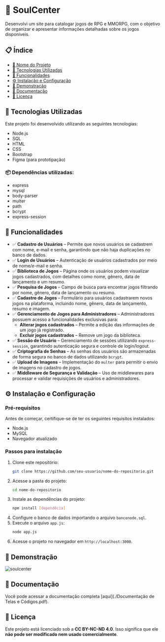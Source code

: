 # 📌 SoulCenter

Desenvolvi um site para catalogar jogos de RPG e MMORPG, com o objetivo de organizar e apresentar informações detalhadas sobre os jogos disponíveis.

## 📋 Índice

- [📌 Nome do Projeto](#-nome-do-projeto)
- [🚀 Tecnologias Utilizadas](#-tecnologias-utilizadas)
- [📖 Funcionalidades](#-funcionalidades)
- [⚙️ Instalação e Configuração](#%EF%B8%8F-instalação-e-configuração)
- [📸 Demonstração](#-demonstração)
- [📑 Documentação](#-documentação)
- [📄 Licença](#-licença)

## 🚀 Tecnologias Utilizadas

Este projeto foi desenvolvido utilizando as seguintes tecnologias:

- Node.js
- SQL
- HTML
- CSS
- Bootstrap
- Figma (para prototipação)

### 📦 Dependências utilizadas:

- express
- mysql
- body-parser
- multer
- path
- bcrypt
- express-session

## 📖 Funcionalidades

- ✅ **Cadastro de Usuários** – Permite que novos usuários se cadastrem com nome, e-mail e senha, garantindo que não haja duplicações no banco de dados.
- ✅ **Login de Usuários** – Autenticação de usuários cadastrados por meio de nome/e-mail e senha.
- ✅ **Biblioteca de Jogos** – Página onde os usuários podem visualizar jogos cadastrados, com detalhes como nome, gênero, data de lançamento e um resumo.
- ✅ **Pesquisa de Jogos** – Campo de busca para encontrar jogos filtrando por nome, gênero, data de lançamento ou resumo.
- ✅ **Cadastro de Jogos** – Formulário para usuários cadastrarem novos jogos na plataforma, incluindo nome, gênero, data de lançamento, resumo e imagem.
- ✅ **Gerenciamento de Jogos para Administradores** – Administradores possuem acesso a funcionalidades exclusivas para:
  - **Alterar jogos cadastrados** – Permite a edição das informações de um jogo já registrado.
  - **Excluir jogos cadastrados** – Remove um jogo da biblioteca.
- ✅ **Sessão de Usuário** – Gerenciamento de sessões utilizando `express-session`, garantindo autenticação segura e controle de login/logout.
- ✅ **Criptografia de Senhas** – As senhas dos usuários são armazenadas de forma segura no banco de dados utilizando `bcrypt`.
- ✅ **Upload de Imagens** – Implementação do `multer` para permitir o envio de imagens no cadastro de jogos.
- ✅ **Middleware de Segurança e Validação** – Uso de middlewares para processar e validar requisições de usuários e administradores.

## ⚙️ Instalação e Configuração

### Pré-requisitos

Antes de começar, certifique-se de ter os seguintes requisitos instalados:

- Node.js
- MySQL
- Navegador atualizado

### Passos para instalação

1. Clone este repositório:
   ```sh
   git clone https://github.com/seu-usuario/nome-do-repositorio.git
   ```
2. Acesse a pasta do projeto:
   ```sh
   cd nome-do-repositorio
   ```
3. Instale as dependências do projeto:
   ```sh
   npm install [dependêcia]
   ```
4. Configure o banco de dados importando o arquivo `banconode.sql`.
5. Execute o arquivo `app.js`:
   ```sh
   node app.js
   ```
7. Acesse o projeto no navegador em `http://localhost:3000`.

## 📸 Demonstração

![soulcenter](https://github.com/user-attachments/assets/05c0607a-43ab-4227-a6dc-2a4b97d8c541)

## 📑 Documentação

Você pode acessar a documentação completa [aqui](./Documentação de Telas e Códigos.pdf).

## 📄 Licença

Este projeto está licenciado sob a **CC BY-NC-ND 4.0**. Isso significa que ele **não pode ser modificado nem usado comercialmente**.



